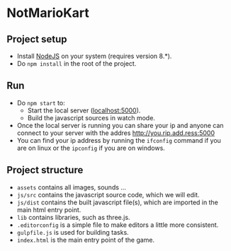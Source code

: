 # NotMarioKart

## Project setup
- Install [NodeJS](https://nodejs.org/en/) on your system (requires version 8.*).
- Do `npm install` in the root of the project.

## Run
- Do `npm start` to:
    - Start the local server ([localhost:5000](http://localhost:5000)).
    - Build the javascript sources in watch mode.
- Once the local server is running you can share your ip and anyone can connect to your server with the addres http://you.rip.add.ress:5000
- You can find your ip address by running the `ifconfig` command if you are on linux or the `ipconfig` if you are on windows.

## Project structure
- `assets` contains all images, sounds ...
- `js/src` contains the javascript source code, which we will edit.
- `js/dist` contains the built javascript file(s), which are imported in the main html entry point.
- `lib` contains libraries, such as three.js.
- `.editorconfig` is a simple file to make editors a little more consistent.
- `gulpfile.js` is used for building tasks.
- `index.html` is the main entry point of the game.
